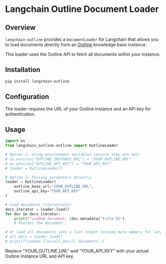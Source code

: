 # Langchain Outline Document Loader

## Overview

`langchain-outline` provides a `DocumentLoader` for Langchain that allows you to load documents directly from an [Outline](https://www.getoutline.com/) knowledge base instance.

This loader uses the Outline API to fetch all documents within your instance.

## Installation

```bash
pip install langchain-outline
```

## Configuration

The loader requires the URL of your Outline instance and an API key for authentication. 

## Usage

````python
import os
from langchain_outline.outline import OutlineLoader

# Option 1: Using environment variables (ensure they are set)
# os.environ["OUTLINE_INSTANCE_URL"] = "YOUR_OUTLINE_URL"
# os.environ["OUTLINE_API_KEY"] = "YOUR_API_KEY"
# loader = OutlineLoader()

# Option 2: Passing parameters directly
loader = OutlineLoader(
    outline_base_url="YOUR_OUTLINE_URL",
    outline_api_key="YOUR_API_KEY"
)

# Load documents (iteratively)
docs_iterator = loader.load()
for doc in docs_iterator:
    print(f"Loaded document: {doc.metadata['title']}")
    # Process the document...

# Or load all documents into a list (might consume more memory for large instances)
# all_docs = loader.load()
# print(f"Loaded {len(all_docs)} documents.")
````
Replace "YOUR_OUTLINE_URL" and "YOUR_API_KEY" with your actual Outline instance URL and API key.
